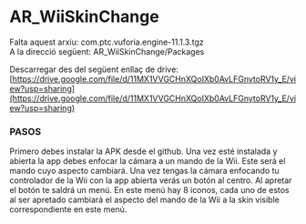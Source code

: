 # AR_WiiSkinChange

Falta aquest arxiu: com.ptc.vuforia.engine-11.1.3.tgz <br>
A la direcció següent: AR_WiiSkinChange/Packages

Descarregar des del següent enllaç de drive: [https://drive.google.com/file/d/11MX1VVGCHnXQoIXb0AvLFGnytoRV1y_E/view?usp=sharing](https://drive.google.com/file/d/11MX1VVGCHnXQoIXb0AvLFGnytoRV1y_E/view?usp=sharing)

### PASOS
Primero debes instalar la APK desde el github.
Una vez esté instalada y abierta la app debes enfocar la cámara a un mando de la Wii. Este será el mando cuyo aspecto cambiará. 
Una vez tengas la cámara enfocando tu controlador de la Wii con la app abierta verás un botón al centro. Al apretar el botón te saldrá un menú. 
En este menú hay 8 iconos, cada uno de estos al ser apretado cambiará el aspecto del mando de la Wii a la skin visible correspondiente en este menú.
